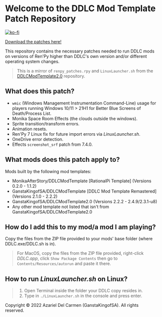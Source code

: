 # Welcome to the DDLC Mod Template Patch Repository

[![ko-fi](https://www.ko-fi.com/img/githubbutton_sm.svg)](https://ko-fi.com/K3K22K8SU)

[<u>Download the patches here!</u>](https://github.com/GanstaKingofSA/DDLCModTemplatePatches/releases/latest)

This repository contains the necessary patches needed to run DDLC mods on versions of Ren'Py higher than DDLC's own version and/or different operating system changes. 
> This is a mirror of `renpy_patches.rpy` and `LinuxLauncher.sh` from the [DDLCModTemplate2.0](https://github.com/GanstaKingofSA/DDLCModTemplate2.0) repository.

## What does this patch?
- `wmic` (Windows Management Instrumentation Command-Line) usage for players running Windows 10/11 > 21H1 for Better Blue Screens of Death/Process List.
- Monika Space Room Effects (the clouds outside the windows).
- Sprite transition/transform errors.
- Animation resets.
- Ren'Py 7 Linux fix for future import errors via *LinuxLauncher.sh*.
- OneDrive error detection.
- Effects `screenshot_srf` patch from 7.4.0.

## What mods does this patch apply to?
Mods built by the following mod templates:
   - MonikaAfterStory/DDLCModTemplate [RationalPi Template] (Versions 0.2.0 - 1.1.2)
   - GanstaKingofSA/DDLCModTemplate [DDLC Mod Template Remastered] (Versions 2.1.0 - 2.2.2)
   - GanstaKingofSA/DDLCModTemplate2.0 (Versions 2.2.2 - 2.4.9/2.3.1-u8)
   - Any other mod template not listed that isn't from GanstaKingofSA/DDLCModTemplate2.0

## How do I add this to my mod/a mod I am playing?
Copy the files from the ZIP file provided to your mods' base folder (where DDLC.exe/DDLC.sh is in).
> For MacOS, copy the files from the ZIP file provided, right-click *DDLC.app*, click `Show Package Contents` then go to `Contents/Resources/autorun` and paste it there.

## How to run *LinuxLauncher.sh* on Linux?
> 1. Open Terminal inside the folder your DDLC copy resides in.
> 2. Type in `./LinuxLauncher.sh` in the console and press enter.

Copyright © 2022 Azariel Del Carmen (GanstaKingofSA). All rights reserved.
